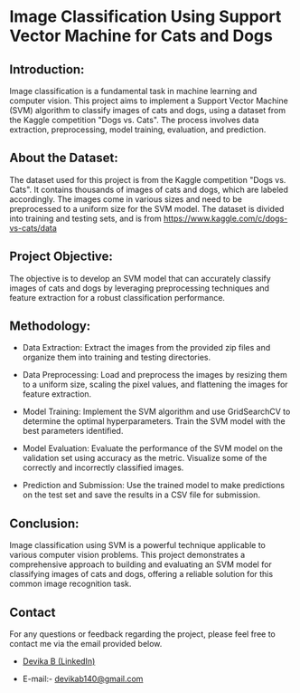 # Image Classification Using Support Vector Machine for Cats and Dogs

## Introduction:
Image classification is a fundamental task in machine learning and computer vision. This project aims to implement a Support Vector Machine (SVM) algorithm to classify images of cats and dogs, using a dataset from the Kaggle competition "Dogs vs. Cats". The process involves data extraction, preprocessing, model training, evaluation, and prediction.

## About the Dataset:
The dataset used for this project is from the Kaggle competition "Dogs vs. Cats". It contains thousands of images of cats and dogs, which are labeled accordingly. The images come in various sizes and need to be preprocessed to a uniform size for the SVM model. The dataset is divided into training and testing sets, and is from https://www.kaggle.com/c/dogs-vs-cats/data

## Project Objective:
The objective is to develop an SVM model that can accurately classify images of cats and dogs by leveraging preprocessing techniques and feature extraction for a robust classification performance.

## Methodology:
- Data Extraction: Extract the images from the provided zip files and organize them into training and testing directories.

- Data Preprocessing: Load and preprocess the images by resizing them to a uniform size, scaling the pixel values, and flattening the images for feature extraction.

- Model Training: Implement the SVM algorithm and use GridSearchCV to determine the optimal hyperparameters. Train the SVM model with the best parameters identified.

- Model Evaluation: Evaluate the performance of the SVM model on the validation set using accuracy as the metric. Visualize some of the correctly and incorrectly classified images.

- Prediction and Submission: Use the trained model to make predictions on the test set and save the results in a CSV file for submission.

## Conclusion:
Image classification using SVM is a powerful technique applicable to various computer vision problems. This project demonstrates a comprehensive approach to building and evaluating an SVM model for classifying images of cats and dogs, offering a reliable solution for this common image recognition task.

## Contact
For any questions or feedback regarding the project, please feel free to contact me via the email provided below.

- <a href="https://www.linkedin.com/in/devika-b-826637288/"> Devika B (LinkedIn)</a>

- E-mail:- devikab140@gmail.com
